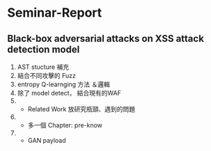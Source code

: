 # Seminar-Report
## Black-box adversarial attacks on XSS attack detection model

1. AST stucture 補充
2. 結合不同攻擊的 Fuzz
3. entropy Q-learnging 方法 ＆邏輯
4. 除了 model detect， 結合現有的WAF
5. * Related Work 放研究瓶頸、遇到的問題
6. * 多一個 Chapter: pre-know
7. * GAN payload
